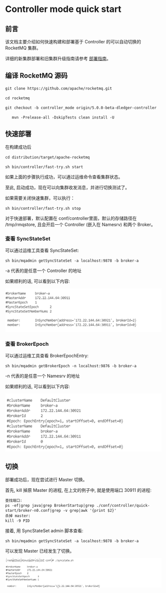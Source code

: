 # Controller mode quick start

## 前言

该文档主要介绍如何快速构建和部署基于 Controller 的可以自动切换的 RocketMQ 集群。

详细的新集群部署和旧集群升级指南请参考 [部署指南](deploy_guide.md)。

## 编译 RocketMQ 源码

`git clone https://github.com/apache/rocketmq.git`

`cd rocketmq`

`git checkout -b controller_mode origin/5.0.0-beta-dledger-controller `

`	mvn -Prelease-all -DskipTests clean install -U`

## 快速部署

在构建成功后

`cd distribution/target/apache-rocketmq`

`sh bin/controller/fast-try.sh start`

如果上面的步骤执行成功，可以通过运维命令查看集群状态。

至此, 启动成功，现在可以向集群收发消息，并进行切换测试了。

如果需要关闭快速集群，可以执行：

`sh bin/controller/fast-try.sh stop`

对于快速部署，默认配置在 conf/controller里面，默认的存储路径在 /tmp/rmqstore, 且会开启一个 Controller (嵌入在 Namesrv) 和两个 Broker。

### 查看 SyncStateSet

可以通过运维工具查看 SyncStateSet:

`sh bin/mqadmin getSyncStateSet -a localhost:9878 -b broker-a`

-a 代表的是任意一个 Controller 的地址

如果顺利的话, 可以看到以下内容:

![image-20220605205259913](../image/controller/quick-start/syncstateset.png)

### 查看 BrokerEpoch

可以通过运维工具查看 BrokerEpochEntry:

`sh bin/mqadmin getBrokerEpoch -n localhost:9876 -b broker-a`

-n 代表的是任意一个 Namesrv 的地址

如果顺利的话, 可以看到以下内容:

![image-20220605205247476](../image/controller/quick-start/epoch.png)

## 切换

部署成功后，现在尝试进行 Master 切换。

首先, kill 掉原 Master 的进程, 在上文的例子中, 就是使用端口 30911 的进程:

```
查找端口:
ps -ef|grep java|grep BrokerStartup|grep ./conf/controller/quick-start/broker-n0.conf|grep -v grep|awk '{print $2}'
杀掉 master:
kill -9 PID
```

接着, 用 SyncStateSet admin 脚本查看:

`sh bin/mqadmin getSyncStateSet -a localhost:9878 -b broker-a`

可以发现 Master 已经发生了切换。

![image-20220605211244128](../image/controller/quick-start/changemaster.png)
